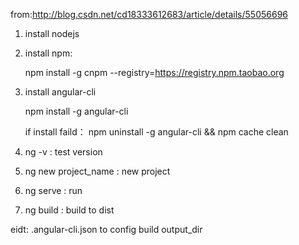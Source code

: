 from:http://blog.csdn.net/cd18333612683/article/details/55056696

1. install nodejs
2. install npm:

    npm install -g cnpm --registry=https://registry.npm.taobao.org

3. install angular-cli

    npm install -g angular-cli   
    
    if install faild： npm uninstall -g angular-cli &&   npm cache clean

4. ng -v  : test version
5. ng new project_name : new project
6. ng serve :  run


7. ng build : build to dist

eidt:  .angular-cli.json  to config build output_dir